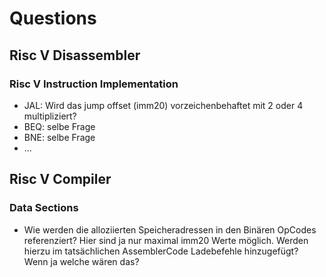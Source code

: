 # Questions #

## Risc V Disassembler ##

### Risc V Instruction Implementation ###

- JAL: Wird das jump offset (imm20) vorzeichenbehaftet  mit 2 oder 4 multipliziert? 
- BEQ: selbe Frage 
- BNE: selbe Frage
- ...


## Risc V Compiler ##

### Data Sections ###

- Wie werden die alloziierten Speicheradressen in den Binären OpCodes referenziert? Hier sind ja nur maximal imm20 Werte möglich. Werden hierzu im tatsächlichen AssemblerCode Ladebefehle hinzugefügt? Wenn ja welche wären das?